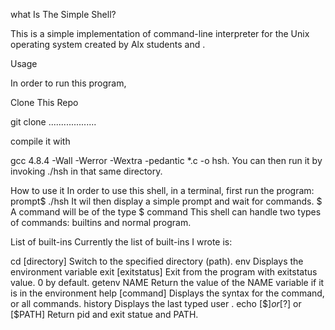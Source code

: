 what Is The Simple Shell?

This is a simple implementation of command-line interpreter for the Unix operating system created by Alx students  and .

Usage

In order to run this program,

Clone This Repo

git clone ...................

compile it with

gcc 4.8.4 -Wall -Werror -Wextra -pedantic *.c -o hsh.
You can then run it by invoking ./hsh in that same directory.

How to use it
In order to use this shell, in a terminal, first run the program:
prompt$ ./hsh
It wil then display a simple prompt and wait for commands.
$ 
A command will be of the type $ command
This shell can handle two types of commands: builtins and normal program.

List of built-ins
Currently the list of built-ins I wrote is:

cd [directory]
Switch to the specified directory (path).
env
Displays the environment variable
exit [exitstatus]
Exit from the program with exitstatus value. 0 by default.
getenv NAME
Return the value of the NAME variable if it is in the environment
help [command]
Displays the syntax for the command, or all commands.
history
Displays the last typed user .
echo [$$] or [$?] or [$PATH] Return pid and exit statue and PATH.

